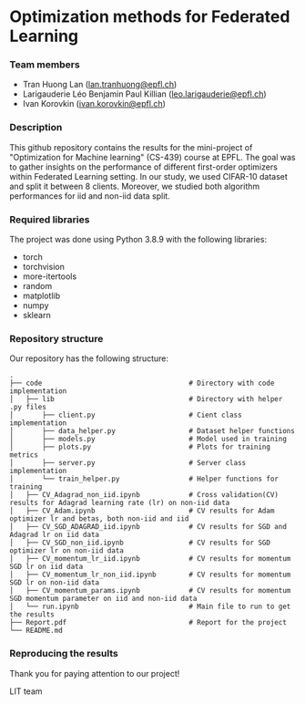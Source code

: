 # Optimization methods for Federated Learning

### Team members

* Tran Huong Lan (lan.tranhuong@epfl.ch)
* Larigauderie Léo Benjamin Paul Killian (leo.larigauderie@epfl.ch) 
* Ivan Korovkin (ivan.korovkin@epfl.ch)

### Description

This github repository contains the results for the mini-project of "Optimization for Machine learning" (CS-439) course at EPFL. The goal was to gather insights on the performance of different first-order optimizers within Federated Learning setting. In our study, we used CIFAR-10 dataset and split it between 8 clients. Moreover, we studied both algorithm performances for iid and non-iid data split.


### Required libraries

The project was done using Python 3.8.9 with the following libraries:
* torch
* torchvision
* more-itertools
* random
* matplotlib
* numpy
* sklearn

### Repository structure

Our repository has the following structure:
```
.
├── code                                    # Directory with code implementation
│   ├── lib                                 # Directory with helper .py files
│       ├── client.py                       # Cient class implementation
│       ├── data_helper.py                  # Dataset helper functions
│       ├── models.py                       # Model used in training
│       ├── plots.py                        # Plots for training metrics
│       ├── server.py                       # Server class implementation
│       └── train_helper.py                 # Helper functions for training
│   ├── CV_Adagrad_non_iid.ipynb            # Cross validation(CV) results for Adagrad learning rate (lr) on non-iid data
│   ├── CV_Adam.ipynb                       # CV results for Adam optimizer lr and betas, both non-iid and iid
│   ├── CV_SGD_ADAGRAD_iid.ipynb            # CV results for SGD and Adagrad lr on iid data
│   ├── CV_SGD_non_iid.ipynb                # CV results for SGD optimizer lr on non-iid data
│   ├── CV_momentum_lr_iid.ipynb            # CV results for momentum SGD lr on iid data
│   ├── CV_momentum_lr_non_iid.ipynb        # CV results for momentum SGD lr on non-iid data
│   ├── CV_momentum_params.ipynb            # CV results for momentum SGD momentum parameter on iid and non-iid data
│   └── run.ipynb                           # Main file to run to get the results
├── Report.pdf                              # Report for the project
└── README.md
```

### Reproducing the results


Thank you for paying attention to our project!

LIT team
